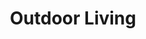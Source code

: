 ---
title: Outdoor Living
seo:
  page_title:
  meta_description:
  featured_image: /uploads/
  featured_image_alt:
solutions:
  enabled: true
  heading: 
  body: >-

  image_url: /uploads/
  image_alt:
---